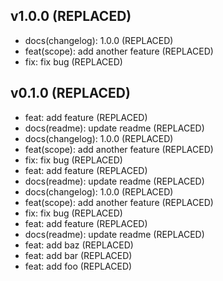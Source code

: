 ## v1.0.0 (REPLACED)

- docs(changelog): 1.0.0 (REPLACED)
- feat(scope): add another feature (REPLACED)
- fix: fix bug (REPLACED)

## v0.1.0 (REPLACED)

- feat: add feature (REPLACED)
- docs(readme): update readme (REPLACED)
- docs(changelog): 1.0.0 (REPLACED)
- feat(scope): add another feature (REPLACED)
- fix: fix bug (REPLACED)
- feat: add feature (REPLACED)
- docs(readme): update readme (REPLACED)
- docs(changelog): 1.0.0 (REPLACED)
- feat(scope): add another feature (REPLACED)
- fix: fix bug (REPLACED)
- feat: add feature (REPLACED)
- docs(readme): update readme (REPLACED)
- feat: add baz (REPLACED)
- feat: add bar (REPLACED)
- feat: add foo (REPLACED)
